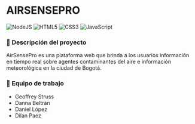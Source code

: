 # AIRSENSEPRO
![NodeJS](https://img.shields.io/badge/node.js-6DA55F?style=for-the-badge&logo=node.js&logoColor=white)
![HTML5](https://img.shields.io/badge/html5-%23E34F26.svg?style=for-the-badge&logo=html5&logoColor=white)
![CSS3](https://img.shields.io/badge/css3-%231572B6.svg?style=for-the-badge&logo=css3&logoColor=white)
![JavaScript](https://img.shields.io/badge/javascript-%23323330.svg?style=for-the-badge&logo=javascript&logoColor=%23F7DF1E)

### 📑 Descripción del proyecto
AirSensePro es una plataforma web que brinda a los usuarios información en tiempo real sobre agentes contaminantes del aire e información meteorológica en la ciudad de Bogotá.

### 👥 Equipo de trabajo
- Geoffrey Struss
- Danna Beltrán
- Daniel López
- Dilan Paez

